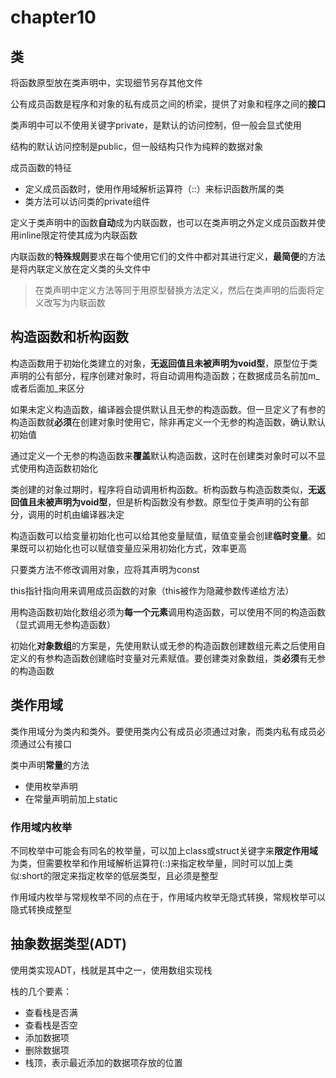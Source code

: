 # chapter10

## 类

将函数原型放在类声明中，实现细节另存其他文件

公有成员函数是程序和对象的私有成员之间的桥梁，提供了对象和程序之间的**接口**

类声明中可以不使用关键字private，是默认的访问控制，但一般会显式使用

结构的默认访问控制是public，但一般结构只作为纯粹的数据对象

成员函数的特征

- 定义成员函数时，使用作用域解析运算符（::）来标识函数所属的类
- 类方法可以访问类的private组件

定义于类声明中的函数**自动**成为内联函数，也可以在类声明之外定义成员函数并使用inline限定符使其成为内联函数

内联函数的**特殊规则**要求在每个使用它们的文件中都对其进行定义，**最简便**的方法是将内联定义放在定义类的头文件中
> 在类声明中定义方法等同于用原型替换方法定义，然后在类声明的后面将定义改写为内联函数

## 构造函数和析构函数

构造函数用于初始化类建立的对象，**无返回值且未被声明为void型**，原型位于类声明的公有部分，程序创建对象时，将自动调用构造函数；在数据成员名前加m_或者后面加_来区分

如果未定义构造函数，编译器会提供默认且无参的构造函数。但一旦定义了有参的构造函数就**必须**在创建对象时使用它，除非再定义一个无参的构造函数，确认默认初始值

通过定义一个无参的构造函数来**覆盖**默认构造函数，这时在创建类对象时可以不显式使用构造函数初始化

类创建的对象过期时，程序将自动调用析构函数。析构函数与构造函数类似，**无返回值且未被声明为void型**，但是析构函数没有参数。原型位于类声明的公有部分，调用的时机由编译器决定

构造函数可以给变量初始化也可以给其他变量赋值，赋值变量会创建**临时变量**。如果既可以初始化也可以赋值变量应采用初始化方式，效率更高

只要类方法不修改调用对象，应将其声明为const

this指针指向用来调用成员函数的对象（this被作为隐藏参数传递给方法）

用构造函数初始化数组必须为**每一个元素**调用构造函数，可以使用不同的构造函数（显式调用无参构造函数）

初始化**对象数组**的方案是，先使用默认或无参的构造函数创建数组元素之后使用自定义的有参构造函数创建临时变量对元素赋值。要创建类对象数组，类**必须**有无参的构造函数

## 类作用域

类作用域分为类内和类外。要使用类内公有成员必须通过对象，而类内私有成员必须通过公有接口

类中声明**常量**的方法

- 使用枚举声明
- 在常量声明前加上static

### 作用域内枚举

不同枚举中可能会有同名的枚举量，可以加上class或struct关键字来**限定作用域**为类，但需要枚举和作用域解析运算符(::)来指定枚举量，同时可以加上类似:short的限定来指定枚举的低层类型，且必须是整型

作用域内枚举与常规枚举不同的点在于，作用域内枚举无隐式转换，常规枚举可以隐式转换成整型

## 抽象数据类型(ADT)

使用类实现ADT，栈就是其中之一，使用数组实现栈

栈的几个要素：

- 查看栈是否满
- 查看栈是否空
- 添加数据项
- 删除数据项
- 栈顶，表示最近添加的数据项存放的位置
